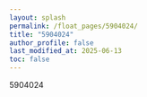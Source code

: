 ```yaml
---
layout: splash
permalink: /float_pages/5904024/
title: "5904024"
author_profile: false
last_modified_at: 2025-06-13
toc: false
---
```

 
5904024
